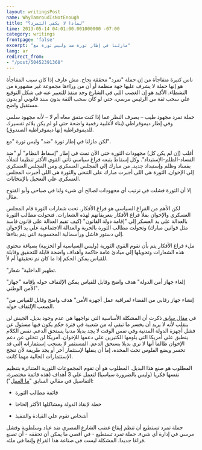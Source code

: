 ```yaml
---
layout: writingsPost
name: WhyTamroudIsNotEnough
title: "لماذا لا يكفي التمرد؟"
time: 2013-05-14 04:01:00.001000000 -07:00
category: writings
frontpage: 'false'
excerpt: "مازلنا في إطار ثورة ضد وليس ثورة مع"
lang: ar
redirect_from: 
- "/post/50452391368"
---
```

ناس كتيرة متفاجأة من إن حملة "تمرد" محققة نجاح. مش عارف إذا كان سبب المفاجأة هو إنها حملة لا يشرف عليها جهة منظمة أو أن من وراءها مجموعة غير مشهورة من النشطاء. الأكيد هو إن الغضب اللي في الشارع وجد منفذ للتعبير عنه في شكل التوقيع علي سحب ثقة من الرئيس مرسي، حتي لو كان سحب الثقة بدون سند قانوني أو بدون مستقبل واضح.  

حملة تمرد مجهود طيب – بصرف النظر عما إذا كنت متفق معاه أم لا – لأنه مجهود سلمي وفي إطار ديموقراطي (بناء لأغلبية رقمية واضحة حتي لو لم يكن يلائم تفسيرك للديموقراطية إنها ديموقراطية الصندوق).

لكن مازلنا في إطار ثورة "ضد" وليس ثورة "مع".

أغلب (إن لم يكن كل) مجهودات الثورة حتي الآن تمت في إطار "إسقاط النظام" أو "ضد الفساد-الظلم-الإستبداد". وكل إسقاط يتبعه فراغ سياسي تأتي القوي الأكثر تنظيما لتملأه بفساد وظلم وإستبداد جديد. من مبارك إلي المجلس العسكري ومن المجلس العسكري إلي الإخوان. الثورة هي اللي أجبرت مبارك علي التنحي والثورة هي اللي أجبرت المجلس العسكري علي التعجيل بالإنتخابات.

إلا أن الثورة فشلت في ترتيب أي مجهودات لصالح أي شيء ولنا في صباحي وأبو الفتوح مثال.

لكن الأهم من الفراغ السياسي هو فراغ الأفكار. تحت شعارات الثورة قام المجلس العسكري والإخوان بملأ فراغ الأفكار بتعريفاتهم لهذه الشعارات. فتحولت مطالب الثورة بالعدالة علي يد العسكر إلي "إقامة دولة القانون" (كيف تقيم العدالة علي قانون فاسد مثل قوانين مبارك) وتحولت مطالب الثورة بالحرية والعدالة الاجتماعية علي يد الإخوان إلي دستور فاشل ورأسمالية المحسوبية التي يتم بناءها.

ملء فراغ الأفكار يتم بأن تقوم القوي الثورية (وليس السياسية أو الحزبية) بصياغة محتوي هذه الشعارات وتحويلها إلي مبادئ عامة حاكمة وأهداف واضحة قابلة للتحقيق وقابلة للقياس يمكن الحكم إذا ما كان تم تحقيقها أم لأ.

"تطهير الداخلية" شعار.

"إلغاء جهاز أمن الدولة" هدف واضح وقابل للقياس يمكن الإلتفاف حوله بإقامة "جهاز الأمن الوطني".

"إنشاء جهاز رقابي من القضاء لمراقبة عمل أجهزة الأمن" هدف واضح وقابل للقياس من الصعب الإلتفاف حوله.

في [مقال سابق](http://amreldib.tumblr.com/post/47558903285/%D9%85%D8%A7-%D8%A7%D9%84%D8%B9%D9%85%D9%84) ذكرت أن المشكلة الأساسية التي نواجهها هي عدم وجود بديل. الجيش لن ينقلب لأنه لا يريد أن يخسر ما تبقي له من شعبية في فترة حكم يكون فيها مسئول عن فشل أجهزة الدولة المدنية وفي نفس الوقت لا يجد بديلا مدنيا يستحق الدعم. نفس الكلام ينطبق علي أمريكا التي يلومها الكثيرين علي دعمها للإخوان. أمريكا لن تتخلي عن دعم الإخوان طالما أنها لا تري بديلا يستحق الدعم. المستثمر لا يسحب إستثماراته التي قد تخسر ويضع الفلوس تحت المخدة، إما أن ينقلها لإستثمار أخر أو يجد طريقة لأن تنجح الإستثمارات الحالية مهما كانت.

المطلوب هو صنع هذا البديل. المطلوب هو أن تقوم المجموعات الثورية المتناثرة بتنظيم نفسها فكريا (وليس بالضرورة سياسيا) لتعمل علي 3 أهداف (هذه قائمة مختصرة، التفاصيل في مقالي السابق "[ما العمل](http://amreldib.tumblr.com/post/47558903285/%D9%85%D8%A7-%D8%A7%D9%84%D8%B9%D9%85%D9%84)"):

- قائمة مطالب الثورة

- خطة لإنقاذ الدولة ومشاكلها الأكثر إلحاحا

- أشخاص تقوم علي القيادة والتنفيذ

حملة تمرد تستطيع أن تنظم إيقاع غضب الشارع المصري ضد عناد وسلطوية وفشل مرسي في إدارة أي شيء. حملة تمرد تستطيع - في أقصي ما يمكن أن تحققه - أن تصنع فراغا جديدا. المشكلة ليست في صناعة هذا الفراغ وإنما في ملئه.

